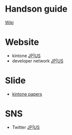 # Handson guide
[Wiki](/ushiront/kintoneCRM/wiki)

# Website
* kintone [JP](https://kintone.cybozu.com/jp/)|[US](https://www.kintone.com/)
* developer network [JP](https://developer.cybozu.io/hc/ja)|[US](https://developer.kintone.io/hc/en-us/)

# Slide
* [kintone papers](https://www.slideshare.net/kintone-papers/kintone-connect-play-vol1-201707)

# SNS
* Twitter [JP](https://twitter.com/kintonedevjp)|[US](https://twitter.com/kintone)

